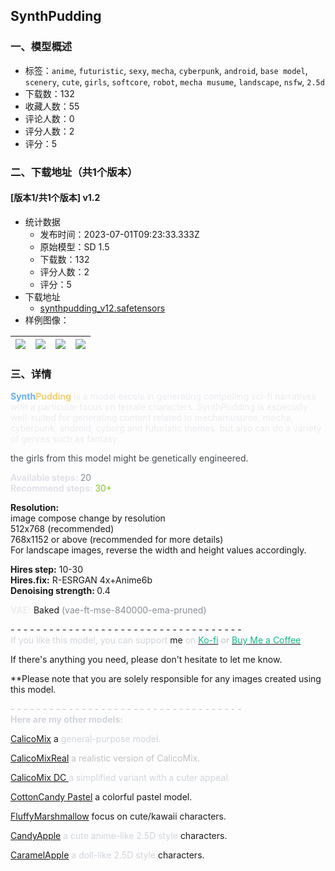## SynthPudding
### 一、模型概述

- 标签：`anime`, `futuristic`, `sexy`, `mecha`, `cyberpunk`, `android`, `base model`, `scenery`, `cute`, `girls`, `softcore`, `robot`, `mecha musume`, `landscape`, `nsfw`, `2.5d`
- 下载数：132
- 收藏人数：55
- 评论人数：0
- 评分人数：2
- 评分：5

### 二、下载地址（共1个版本）

#### [版本1/共1个版本] v1.2

- 统计数据
  - 发布时间：2023-07-01T09:23:33.333Z
  - 原始模型：SD 1.5
  - 下载数：132
  - 评分人数：2
  - 评分：5
- 下载地址
  - [synthpudding_v12.safetensors](https://civitai.com/api/download/models/107736)
- 样例图像：

| <img src="https://image.civitai.com/xG1nkqKTMzGDvpLrqFT7WA/a3c842f7-b3ce-417d-86d6-e4e973206734/width=450/1354606.jpeg" /> | <img src="https://image.civitai.com/xG1nkqKTMzGDvpLrqFT7WA/82454ad0-5c3a-400a-a1f4-cb41326fc8fb/width=450/1354348.jpeg" /> | <img src="https://image.civitai.com/xG1nkqKTMzGDvpLrqFT7WA/63195fab-38b4-4677-a76a-514a19cf4b6b/width=450/1354604.jpeg" /> | <img src="https://image.civitai.com/xG1nkqKTMzGDvpLrqFT7WA/6bb2db2d-ab00-4fc5-9898-8a23d8672e62/width=450/1354349.jpeg" /> |
| ---- | ---- | ---- | ---- |


### 三、详情
<p><strong><span style="color:rgb(103, 176, 240)">Synth</span><span style="color:rgb(247, 206, 109)">Pudding</span></strong><span style="color:rgb(236, 236, 241)"> is a model excels in generating compelling sci-fi narratives with a particular focus on female characters. SynthPudding is especially well-suited for generating content related to mechamusume, mecha, cyberpunk, android, cyborg and futuristic themes. but also can do a variety of genres such as fantasy.</span></p><p></p><p><span style="color:rgb(69, 73, 77)">the girls from this model might be genetically engineered.</span></p><p></p><p><strong><span style="color:rgb(225, 225, 232)">Available steps: </span></strong><span style="color:rgb(134, 142, 150)">20</span><br /><strong><span style="color:rgb(225, 225, 232)">Recommend steps:</span></strong><span style="color:rgb(236, 236, 241)"> </span><span style="color:rgb(130, 201, 30)">30+</span></p><p><strong>Resolution:</strong><br />image compose change by resolution<br />512x768 (recommended)<br />768x1152 or above (recommended for more details)<br />For landscape images, reverse the width and height values accordingly.</p><p></p><p><strong>Hires step:</strong> 10-30<br /><strong>Hires.fix:</strong> R-ESRGAN 4x+Anime6b<br /><strong>Denoising strength: </strong>0.4</p><p></p><p><strong><span style="color:rgb(237, 237, 237)">VAE:</span></strong> Baked <span style="color:rgb(134, 142, 150)">(vae-ft-mse-840000-ema-pruned)</span></p><p></p><p>- - - - - - - - - - - - - - - - - - - - - - - - - - - - - - - - - - - - <br /><span style="color:rgb(209, 213, 219)">If you like this model, you can support</span> me <span style="color:rgb(209, 213, 219)">on </span><a target="_blank" rel="ugc" href="https://ko-fi.com/kybalico"><span style="color:rgb(18, 184, 134)">Ko-fi</span></a><span style="color:rgb(193, 194, 197)"> or </span><a target="_blank" rel="ugc" href="https://www.buymeacoffee.com/kybalico"><span style="color:rgb(18, 184, 134)">Buy Me a Coffee</span></a></p><p></p><p>If there's anything you need, please don't hesitate to let me know.</p><p>**Please note that you are solely responsible for any images created using this model.</p><p><span style="color:rgb(193, 194, 197)">- - - - - - - - - - - - - - - - - - - - - - - - - - - - - - - - - - - -</span><br /><strong><span style="color:rgb(209, 213, 219)">Here are my other models:</span></strong></p><p><a target="_blank" rel="ugc" href="https://civitai.com/models/49567/calicomix">CalicoMix</a> a <span style="color:rgb(209, 213, 219)">general-purpose model.</span></p><p><a target="_blank" rel="ugc" href="https://civitai.com/models/83593/calicomixreal">CalicoMixReal</a><span style="color:rgb(193, 194, 197)"> a realistic version of CalicoMix.</span></p><p><a target="_blank" rel="ugc" href="https://civitai.com/models/89225/calicomix-dangerouscute">CalicoMix DC </a><span style="color:rgb(209, 213, 219)">a simplified variant with a cuter appeal.</span></p><p><a target="_blank" rel="ugc" href="https://civitai.com/models/91970/cottoncandy-pastel">CottonCandy Pastel</a> a colorful pastel model.</p><p><a target="_blank" rel="ugc" href="https://civitai.com/models/94540/fluffymarshmallow">FluffyMarshmallow</a> focus on cute/kawaii characters.</p><p><a target="_blank" rel="ugc" href="https://civitai.com/models/97003/candyapple">CandyApple</a><span style="color:rgb(209, 213, 219)"> a cute anime-like 2.5D style</span> characters.</p><p><a target="_blank" rel="ugc" href="https://civitai.com/models/98237/caramelapple">CaramelApple</a> <span style="color:rgb(209, 213, 219)">a doll-like 2.5D style</span> characters.</p>